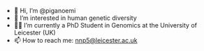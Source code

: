 - 👋 Hi, I’m @piganoemi
- 👀 I’m interested in human genetic diversity
- :woman_technologist: I’m currently a PhD Student in Genomics at the University of Leicester (UK)
- 📫 How to reach me: nnp5@leicester.ac.uk

<!---
piganoemi/piganoemi is a ✨ special ✨ repository because its `README.md` (this file) appears on your GitHub profile.
You can click the Preview link to take a look at your changes.
--->
